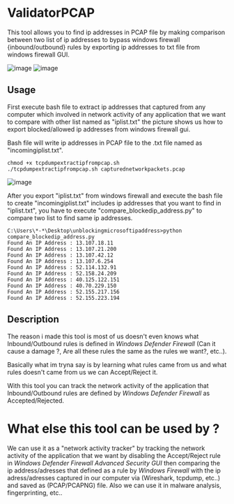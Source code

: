 # ValidatorPCAP
This tool allows you to find ip addresses in PCAP file by making comparison between two list of ip addresses to bypass windows firewall {inbound/outbound} rules by exporting ip addresses to txt file from windows firewall GUI.

![image](https://user-images.githubusercontent.com/33333043/112559965-2737e800-8de3-11eb-8231-6128f0718217.png)
![image](https://user-images.githubusercontent.com/33333043/112560059-6403df00-8de3-11eb-8e82-a8f4ffe6b45a.png)

## Usage

First execute bash file to extract ip addresses that captured from any computer which involved in network activity of any application that we want to compare with other list named as "iplist.txt" the picture shows us how to export blocked/allowed ip addresses from windows firewall gui.

Bash file will write ip addresses in PCAP file to the .txt file named as "incomingiplist.txt".
```
chmod +x tcpdumpextractipfrompcap.sh
./tcpdumpextractipfrompcap.sh capturednetworkpackets.pcap
```

![image](https://user-images.githubusercontent.com/33333043/112561615-a2e76400-8de6-11eb-8e56-db25dfd957b2.png)


After you export "iplist.txt" from windows firewall and execute the bash file to create "incomingiplist.txt" includes ip addresses that you want to find in "iplist.txt", you have to execute "compare_blockedip_address.py" to compare two list to find same ip addresses.

```
C:\Users\*-*\Desktop\unblockingmicrosoftipaddress>python compare_blockedip_address.py
Found An IP Address : 13.107.18.11
Found An IP Address : 13.107.21.200
Found An IP Address : 13.107.42.12
Found An IP Address : 13.107.6.254
Found An IP Address : 52.114.132.91
Found An IP Address : 52.158.24.209
Found An IP Address : 40.125.122.151
Found An IP Address : 40.70.229.150
Found An IP Address : 52.155.217.156
Found An IP Address : 52.155.223.194
```

## Description
The reason i made this tool is most of us doesn't even knows what Inbound/Outbound rules is defined in *Windows Defender Firewall* (Can it cause a damage ?, Are all these rules the same as the rules we want?, etc..).

Basically what im tryna say is by learning what rules came from us and what rules doesn't came from us we can Accept/Reject it.

With this tool you can track the network activity of the application that Inbound/Outbound rules are defined by *Windows Defender Firewall* as Accepted/Rejected.

# What else this tool can be used by ?
We can use it as a "network activity tracker" by tracking the network activity of the application that we want by disabling the Accept/Reject rule in *Windows Defender Firewall Advanced Security GUI* then comparing the ip address/adresses that defined as a rule by *Windows Firewall* with the ip adress/adresses captured in our computer via (Wireshark, tcpdump, etc..) and saved as (PCAP/PCAPNG) file.
Also we can use it in malware analysis, fingerprinting, etc..
